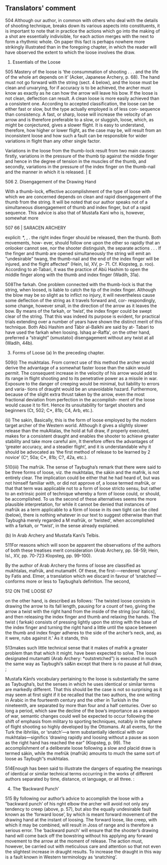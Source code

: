 ## Translators' comment

504 Although our author, in common with others who deal with the details of shooting technique, breaks down its various aspects into constituents, it is important to note that in practice the actions which go into the making of a shot are essentially indivisible, for each action merges with the next to form a rhythmic whole. On paper this fact is perhaps nowhere more strikingly illustrated than in the foregoing chapter, in which the reader will have observed the extent to which the loose involves the draw.


1. Essentials of the Loose

505 Mastery of the loose is ‘the consummation of shooting . . . and the life of the whole art depends on it’ (Acker, Japanese Archery, p. 68). The hand must not go forward with the string (sect. 4 below), and the loose must be clean and unvarying, for if accuracy is to be achieved, the archer must know as exactly as he can how the arrow will leave his bow. If the loose is not clean, deflection can result. A clean loose is more easily achieved than a consistent one. According to accepted classification, the loose can be either fast or slow, but the type actually employed is of less con- sequence than consistency. A fast, or sharp, loose will increase the velocity of an arrow and is therefore preferable to a slow, or sluggish, loose, which, as might be conjectured, gives a slower flight. It is easy to understand, therefore, how higher or lower flight, as the case may be, will result from an inconsistent loose and how such a fault can be responsible for wider variations in flight than any other single factor.

Variations in the loose from the thumb-lock result from two main causes: firstly, variations in the pressure of the thumb tip against the middle finger and hence in the degree of tension in the muscles of the thumb, and secondly, variations in the pressure of the index finger on the thumb-nail and the manner in which it is released. | E

506 2. Disengagement of the Drawing Hand


With a thumb-lock, effective accomplishment of the type of loose with which we are concerned depends on clean and rapid disengagement of the thumb from the string. It will be noted that our author speaks not of a simultaneous disengagement of thumb and index finger, but of a rapid sequence. This advice is also that of Mustafa Kani who is, however, somewhat more

507 66 | SARACEN ARCHERY


explicit: *, , . the right index finger should be released, then the thumb. Both movements, how- ever, should follow one upon the other so rapidly that an onlooker cannot see, nor the shooter distinguish, the separate actions . . . If the finger and thumb are opened simultaneously the string will emit an “undesirable” twang, the thumb-nail and the end of the index finger will be injured, and the flight affected" (Hein, Isl, XV, p- 71. Cf. Klopsteg, p. roo). According to at-Tabari, it was the practice of Abü Hashim to open the middle finger along with the thumb and index finger (Wadih, 31a).

508The farkah. One problem connected with the thumb-lock is that the string, when loosed, is liable to catch the tip of the index finger. Although the blow may be so slight as to inflict no injury, it will nevertheless cause some deflection of the string as it travels forward and, cor- respondingly, some change, however small, in the direction of the arrow as it leaves the bow.  By means of the farkah, or ‘twist’, the index finger could be swept clear of the string. That this was indeed its purpose is evident, for practical trials extending over a number of years have shown the distinct merit of this technique. Both Abū Hashim and Tàbir al-Balkhi are said by at- Tabari to have used the farkah when loosing. Ishaq ar-Raffa', on the other hand, preferred a “straight” (smustatoi) disengagement without any twist at all (Wadih, 44b).


3. Forms of Loose (a) In the preceding chapter.

509(i) The mukhtalas. From correct use of this method the archer would derive the advantage of a somewhat faster loose than the sákin would permit. The consequent increase in the velocity of his arrow would add to its range in flight shooting and to its penetrative power as a missile in war. Exposure to the danger of creeping would be minimal, but liability to errors and varia- tions of draught would be an unavoidable hazard. Furthermore, because of the slight extra thrust taken by the arrow, even the most fractional deviation from perfection in the accomplish- ment of the loose would cause it to flirt. Hence its unsuitability for target shooters and beginners (Ct, 502; C*, 81b; C4, Arb, etc.).

(ii) The sakin, Basically, this is the form of loose employed by the modern target archer of the Western world. Although it gives a slightly slower release than the mukAtalas, the hold at full draw, if properly executed, makes for a consistent draught and enables the shooter to achieve greater stability and take more careful aim, It therefore offers the advantages of ‘greater accuracy, and a steadier flight’, and it is understandable why it should be advocated as ‘the first method of release to be learned by 2 novice’ (C^, 50a; C*, 81b; C?, 42a, etc.).

510(iii) The mafrük. The sense of Taybugha’s remark that there were said to be three forms of loose, viz. the mukhtalas, the sákin and the mafrik, is not entirely clear. The implication could be either that he had heard of, but was not himself familiar with, or did not approve of, a loose termed mafrük, or that that term was applicable not to a form of loose stricto sensu, but rather to an extrinsic point of technique whereby a form of loose could, or should, be accomplished. To us the second of these alternatives seems the more plausible interpretation, for while it cannot be denied that instances of mafrük as a term applicable to a fórm of loose in its own tight can be cited (below), there is nothing whatever in our text to suggest otherwise than that Taybughà merely regarded a M mafrük, or ‘twisted’, when accomplished with a farkah, or *twist', in the sense already explained.

(b) In Arab Archery and Mustafa Kani’s Telbis.

511For reasons which will soon be apparent the observations of the authors of both these treatises merit consideration (Arab Archery, pp. 58-59; Hein, Isl., XV, pp. 70-723 Klopsteg, pp. 99-100).

By the author of Arab Archery the forms of loose are classified as mukhtalas, mafrük, and mutamatH. Of these, the first-—rendered ‘sprung’ by Fatis and. Elmer, a translation which we discard in favour of ‘snatched’—conforms more or less to Taybugha’s definition. The second,

512 ON THE LOOSE 67


on the other hand, is described as follows: ‘The twisted loose consists in drawing the arrow to its fall length, pausing for a count of two, giving the arrow a twist with the right hand from the inside of the string [our italics], and then releasing the index finger and thumb and relaxing the hands. The twist ( farkak) consists of pressing lightly upon the string with the base of the index finger and turning the right hand a little until the space between the thumb and index finger adheres to the side of the archer’s neck, and, as it were, rubs against it.’ As it stands, this

513makes such little technical sense that it makes of mafrik a greater problem than that which it might. have been expected to solve. The loose designated mutamatti (Arab Archery: *outstretched") is executed in much the same way as Taybughi’s sá&in except that there is rio pause at full draw, ;

Mustafa Kānřs vocabulary pertaining to the loose is substantially the same as Taybugha’s, but the senses in which he uses identical or similar terms are markedly different. That this should be the case is not so surprising as it may seem at first sight if it be recalled that the two authors, the one writing in Arabic in the fourteenth century and the other in Turkish in the nineteenth, are separated by more than four and a half centuries. Over so long a period, which saw the decline of the bow’s importance as a weapon of war, semantic changes could well be expected to occur following the shift of emphasis from military to sporting techniques, notably in the sphere of flight shooting so highly developed by the Ottomans. At all events, for the Turk the ibhrilás, or ‘snatch’—a term substantially identical with our mukhtalas—significs ‘drawing rapidly and loosing without a pause as soon as the right hand has reached the ear” (Klopsteg, p. 99).  The accomplishment of a deliberate loose following a slow and placid draw is termed sákin, while the mefrük (mafrük) amounts to much the same sort of loose as Taybugh’’s mukhtalas.

514Enough has been said to illustrate the dangers of equating the meanings of identical or similar technical terms occurring in the works of different authors separated by time, distance, ot language, or all three. :


4. The ‘Backward Punch’

515 By following our author’s advice to accomplish the loose with a “backward punch’ of his nght elbow the archer will avoid not only any tendency to creep (above, p. 57), but also the equally undesirable fault known as the ‘forward loose’, by which is meant forward movement of the drawing hand at the instant of loosing. The forward loose, like creep, with which it may be combined, will result in Joss of range and is therefore a serious error. The ‘backward punch’ will ensure that the shooter’s drawing hand will come back off the bowstring without his applying any forward movement to the arrow at the moment of release. The action must, however, be carried out with meticulous care and attention so that not even the slightest increase in draught results. To increase the draught in this way is a fault known in Western terminology as ‘snatching’.
